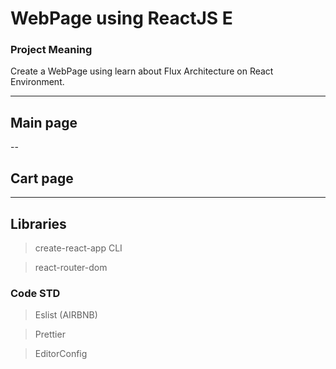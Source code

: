 # WebPage using ReactJS E
### Project Meaning
Create a WebPage using learn about Flux Architecture on React Environment.

----
## Main page
--
## Cart page
----

## Libraries
> create-react-app CLI

> react-router-dom

### Code STD
> Eslist (AIRBNB)

> Prettier

> EditorConfig


